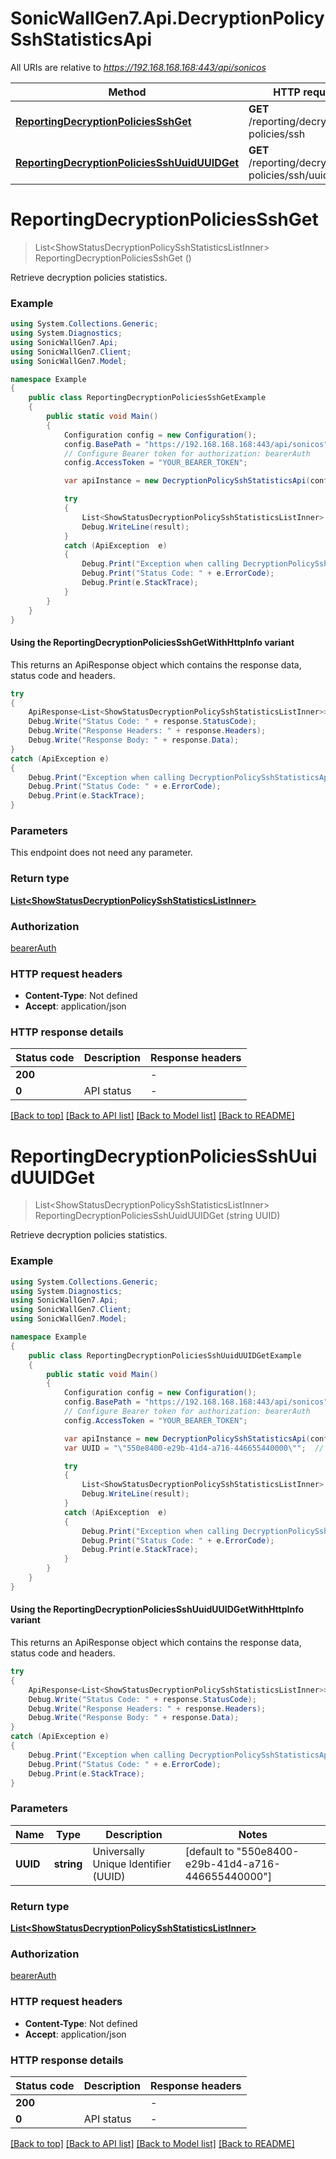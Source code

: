 # SonicWallGen7.Api.DecryptionPolicySshStatisticsApi

All URIs are relative to *https://192.168.168.168:443/api/sonicos*

| Method | HTTP request | Description |
|--------|--------------|-------------|
| [**ReportingDecryptionPoliciesSshGet**](DecryptionPolicySshStatisticsApi.md#reportingdecryptionpoliciessshget) | **GET** /reporting/decryption-policies/ssh |  |
| [**ReportingDecryptionPoliciesSshUuidUUIDGet**](DecryptionPolicySshStatisticsApi.md#reportingdecryptionpoliciessshuuiduuidget) | **GET** /reporting/decryption-policies/ssh/uuid/{UUID} |  |

<a id="reportingdecryptionpoliciessshget"></a>
# **ReportingDecryptionPoliciesSshGet**
> List&lt;ShowStatusDecryptionPolicySshStatisticsListInner&gt; ReportingDecryptionPoliciesSshGet ()



Retrieve decryption policies statistics.

### Example
```csharp
using System.Collections.Generic;
using System.Diagnostics;
using SonicWallGen7.Api;
using SonicWallGen7.Client;
using SonicWallGen7.Model;

namespace Example
{
    public class ReportingDecryptionPoliciesSshGetExample
    {
        public static void Main()
        {
            Configuration config = new Configuration();
            config.BasePath = "https://192.168.168.168:443/api/sonicos";
            // Configure Bearer token for authorization: bearerAuth
            config.AccessToken = "YOUR_BEARER_TOKEN";

            var apiInstance = new DecryptionPolicySshStatisticsApi(config);

            try
            {
                List<ShowStatusDecryptionPolicySshStatisticsListInner> result = apiInstance.ReportingDecryptionPoliciesSshGet();
                Debug.WriteLine(result);
            }
            catch (ApiException  e)
            {
                Debug.Print("Exception when calling DecryptionPolicySshStatisticsApi.ReportingDecryptionPoliciesSshGet: " + e.Message);
                Debug.Print("Status Code: " + e.ErrorCode);
                Debug.Print(e.StackTrace);
            }
        }
    }
}
```

#### Using the ReportingDecryptionPoliciesSshGetWithHttpInfo variant
This returns an ApiResponse object which contains the response data, status code and headers.

```csharp
try
{
    ApiResponse<List<ShowStatusDecryptionPolicySshStatisticsListInner>> response = apiInstance.ReportingDecryptionPoliciesSshGetWithHttpInfo();
    Debug.Write("Status Code: " + response.StatusCode);
    Debug.Write("Response Headers: " + response.Headers);
    Debug.Write("Response Body: " + response.Data);
}
catch (ApiException e)
{
    Debug.Print("Exception when calling DecryptionPolicySshStatisticsApi.ReportingDecryptionPoliciesSshGetWithHttpInfo: " + e.Message);
    Debug.Print("Status Code: " + e.ErrorCode);
    Debug.Print(e.StackTrace);
}
```

### Parameters
This endpoint does not need any parameter.
### Return type

[**List&lt;ShowStatusDecryptionPolicySshStatisticsListInner&gt;**](ShowStatusDecryptionPolicySshStatisticsListInner.md)

### Authorization

[bearerAuth](../README.md#bearerAuth)

### HTTP request headers

 - **Content-Type**: Not defined
 - **Accept**: application/json


### HTTP response details
| Status code | Description | Response headers |
|-------------|-------------|------------------|
| **200** |  |  -  |
| **0** | API status |  -  |

[[Back to top]](#) [[Back to API list]](../README.md#documentation-for-api-endpoints) [[Back to Model list]](../README.md#documentation-for-models) [[Back to README]](../README.md)

<a id="reportingdecryptionpoliciessshuuiduuidget"></a>
# **ReportingDecryptionPoliciesSshUuidUUIDGet**
> List&lt;ShowStatusDecryptionPolicySshStatisticsListInner&gt; ReportingDecryptionPoliciesSshUuidUUIDGet (string UUID)



Retrieve decryption policies statistics.

### Example
```csharp
using System.Collections.Generic;
using System.Diagnostics;
using SonicWallGen7.Api;
using SonicWallGen7.Client;
using SonicWallGen7.Model;

namespace Example
{
    public class ReportingDecryptionPoliciesSshUuidUUIDGetExample
    {
        public static void Main()
        {
            Configuration config = new Configuration();
            config.BasePath = "https://192.168.168.168:443/api/sonicos";
            // Configure Bearer token for authorization: bearerAuth
            config.AccessToken = "YOUR_BEARER_TOKEN";

            var apiInstance = new DecryptionPolicySshStatisticsApi(config);
            var UUID = "\"550e8400-e29b-41d4-a716-446655440000\"";  // string | Universally Unique Identifier (UUID) (default to "550e8400-e29b-41d4-a716-446655440000")

            try
            {
                List<ShowStatusDecryptionPolicySshStatisticsListInner> result = apiInstance.ReportingDecryptionPoliciesSshUuidUUIDGet(UUID);
                Debug.WriteLine(result);
            }
            catch (ApiException  e)
            {
                Debug.Print("Exception when calling DecryptionPolicySshStatisticsApi.ReportingDecryptionPoliciesSshUuidUUIDGet: " + e.Message);
                Debug.Print("Status Code: " + e.ErrorCode);
                Debug.Print(e.StackTrace);
            }
        }
    }
}
```

#### Using the ReportingDecryptionPoliciesSshUuidUUIDGetWithHttpInfo variant
This returns an ApiResponse object which contains the response data, status code and headers.

```csharp
try
{
    ApiResponse<List<ShowStatusDecryptionPolicySshStatisticsListInner>> response = apiInstance.ReportingDecryptionPoliciesSshUuidUUIDGetWithHttpInfo(UUID);
    Debug.Write("Status Code: " + response.StatusCode);
    Debug.Write("Response Headers: " + response.Headers);
    Debug.Write("Response Body: " + response.Data);
}
catch (ApiException e)
{
    Debug.Print("Exception when calling DecryptionPolicySshStatisticsApi.ReportingDecryptionPoliciesSshUuidUUIDGetWithHttpInfo: " + e.Message);
    Debug.Print("Status Code: " + e.ErrorCode);
    Debug.Print(e.StackTrace);
}
```

### Parameters

| Name | Type | Description | Notes |
|------|------|-------------|-------|
| **UUID** | **string** | Universally Unique Identifier (UUID) | [default to &quot;550e8400-e29b-41d4-a716-446655440000&quot;] |

### Return type

[**List&lt;ShowStatusDecryptionPolicySshStatisticsListInner&gt;**](ShowStatusDecryptionPolicySshStatisticsListInner.md)

### Authorization

[bearerAuth](../README.md#bearerAuth)

### HTTP request headers

 - **Content-Type**: Not defined
 - **Accept**: application/json


### HTTP response details
| Status code | Description | Response headers |
|-------------|-------------|------------------|
| **200** |  |  -  |
| **0** | API status |  -  |

[[Back to top]](#) [[Back to API list]](../README.md#documentation-for-api-endpoints) [[Back to Model list]](../README.md#documentation-for-models) [[Back to README]](../README.md)

